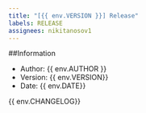 ```yaml
---
title: "[{{ env.VERSION }}] Release"
labels: RELEASE
assignees: nikitanosov1
---
```


##Information

- Author: {{ env.AUTHOR }}
- Version: {{ env.VERSION}}
- Date: {{ env.DATE}}

{{ env.CHANGELOG}}
